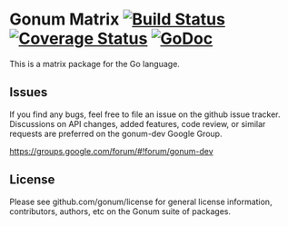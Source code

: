 # Gonum Matrix  [![Build Status](https://travis-ci.org/gonum/matrix.svg?branch=master)](https://travis-ci.org/gonum/matrix) [![Coverage Status](https://coveralls.io/repos/gonum/matrix/badge.svg?branch=master&service=github)](https://coveralls.io/github/gonum/matrix?branch=master) [![GoDoc](https://godoc.org/github.com/gonum/matrix?status.svg)](https://godoc.org/github.com/gonum/matrix)

This is a matrix package for the Go language.

## Issues

If you find any bugs, feel free to file an issue on the github issue tracker. Discussions on API changes, added features, code review, or similar requests are preferred on the gonum-dev Google Group.

https://groups.google.com/forum/#!forum/gonum-dev

## License

Please see github.com/gonum/license for general license information, contributors, authors, etc on the Gonum suite of packages.
